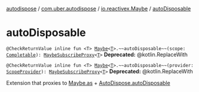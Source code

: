 [autodispose](../../index.md) / [com.uber.autodispose](../index.md) / [io.reactivex.Maybe](index.md) / [autoDisposable](./auto-disposable.md)

# autoDisposable

`@CheckReturnValue inline fun <T> `[`Maybe`](http://reactivex.io/RxJava/2.x/javadoc/io/reactivex/Maybe.html)`<`[`T`](auto-disposable.md#T)`>.~~autoDisposable~~(scope: `[`Completable`](http://reactivex.io/RxJava/2.x/javadoc/io/reactivex/Completable.html)`): `[`MaybeSubscribeProxy`](../-maybe-subscribe-proxy/index.md)`<`[`T`](auto-disposable.md#T)`>`
**Deprecated:** @kotlin.ReplaceWith


`@CheckReturnValue inline fun <T> `[`Maybe`](http://reactivex.io/RxJava/2.x/javadoc/io/reactivex/Maybe.html)`<`[`T`](auto-disposable.md#T)`>.~~autoDisposable~~(provider: `[`ScopeProvider`](../-scope-provider/index.md)`): `[`MaybeSubscribeProxy`](../-maybe-subscribe-proxy/index.md)`<`[`T`](auto-disposable.md#T)`>`
**Deprecated:** @kotlin.ReplaceWith

Extension that proxies to [Maybe.as](http://reactivex.io/RxJava/2.x/javadoc/io/reactivex/Maybe.html) + [AutoDispose.autoDisposable](../-auto-dispose/auto-disposable.md)


